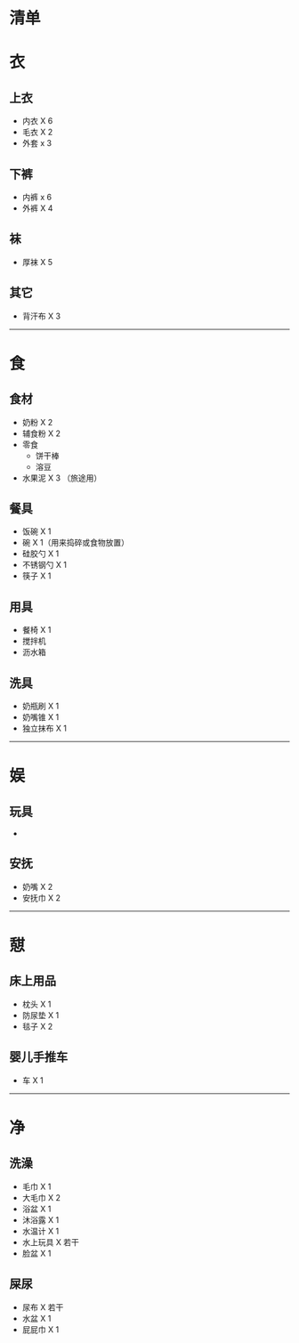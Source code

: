 # 清单

# 衣

## 上衣

* 内衣 X 6
* 毛衣 X 2
* 外套 x 3

## 下裤

* 内裤 x 6
* 外裤 X 4

## 袜

* 厚袜 X 5

## 其它

* 背汗布 X 3

***

# 食

## 食材

* 奶粉 X 2
* 辅食粉 X 2 
* 零食
  * 饼干棒
  * 溶豆
* 水果泥 X 3 （旅途用）

## 餐具

* 饭碗 X 1
* 碗 X 1（用来捣碎或食物放置）
* 硅胶勺 X 1
* 不锈钢勺 X 1
* 筷子 X 1

## 用具

* 餐椅 X 1
* 搅拌机
* 沥水箱

## 洗具

* 奶瓶刷 X 1
* 奶嘴锥 X 1
* 独立抹布 X 1

***

# 娱

## 玩具

* 

## 安抚

* 奶嘴  X 2
* 安抚巾 X 2

***

# 憇

## 床上用品

* 枕头 X 1
* 防尿垫 X 1
* 毯子 X 2

## 婴儿手推车

* 车 X 1

***

# 净

## 洗澡

* 毛巾 X 1
* 大毛巾 X 2
* 浴盆 X 1
* 沐浴露 X 1
* 水温计 X 1
* 水上玩具 X 若干
* 脸盆 X 1

## 屎尿

* 尿布 X 若干
* 水盆 X 1
* 屁屁巾 X 1